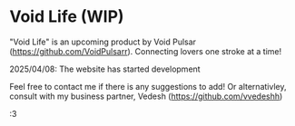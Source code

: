 # Void Life (WIP)
"Void Life" is an upcoming product by Void Pulsar (https://github.com/VoidPulsarr).
Connecting lovers one stroke at a time!

2025/04/08: The website has started development

Feel free to contact me if there is any suggestions to add! Or alternativley, consult with my business partner, Vedesh (https://github.com/vvedeshh)

:3
